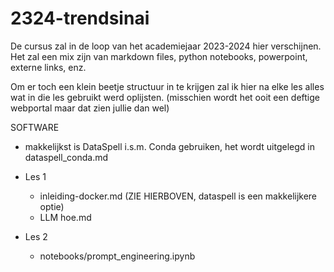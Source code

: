 # 2324-trendsinai

De cursus zal in de loop van het academiejaar 2023-2024 hier verschijnen.
Het zal een mix zijn van markdown files, python notebooks, powerpoint, externe links, enz.

Om er toch een klein beetje structuur in te krijgen zal ik hier na elke les alles wat in die les gebruikt werd oplijsten.
(misschien wordt het ooit een deftige webportal maar dat zien jullie dan wel)



SOFTWARE

- makkelijkst is DataSpell i.s.m. Conda gebruiken, het wordt uitgelegd in dataspell_conda.md



- Les 1
  - inleiding-docker.md (ZIE HIERBOVEN, dataspell is een makkelijkere optie)
  - LLM hoe.md
  
- Les 2
  - notebooks/prompt_engineering.ipynb
  
  
